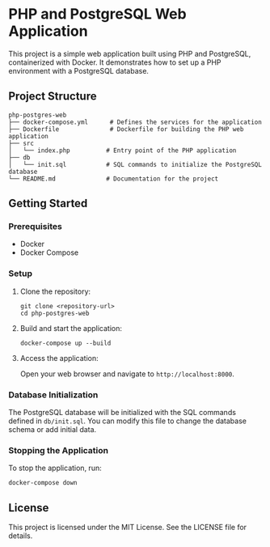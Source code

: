 # PHP and PostgreSQL Web Application

This project is a simple web application built using PHP and PostgreSQL, containerized with Docker. It demonstrates how to set up a PHP environment with a PostgreSQL database.

## Project Structure

```
php-postgres-web
├── docker-compose.yml      # Defines the services for the application
├── Dockerfile              # Dockerfile for building the PHP web application
├── src
│   └── index.php          # Entry point of the PHP application
├── db
│   └── init.sql           # SQL commands to initialize the PostgreSQL database
└── README.md              # Documentation for the project
```

## Getting Started

### Prerequisites

- Docker
- Docker Compose

### Setup

1. Clone the repository:

   ```
   git clone <repository-url>
   cd php-postgres-web
   ```

2. Build and start the application:

   ```
   docker-compose up --build
   ```

3. Access the application:

   Open your web browser and navigate to `http://localhost:8000`.

### Database Initialization

The PostgreSQL database will be initialized with the SQL commands defined in `db/init.sql`. You can modify this file to change the database schema or add initial data.

### Stopping the Application

To stop the application, run:

```
docker-compose down
```

## License

This project is licensed under the MIT License. See the LICENSE file for details.